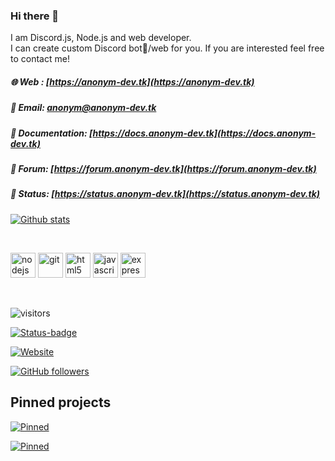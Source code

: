 ### Hi there 👋
I am Discord.js, Node.js and web developer. <br>
I can create custom Discord bot🤖/web for you. If you are interested feel free to contact me!

##### 🌐 Web : [https://anonym-dev.tk](https://anonym-dev.tk)
##### 📩 Email: [anonym@anonym-dev.tk](mailto:anonym@anonym-dev.tk)
##### 📄 Documentation: [https://docs.anonym-dev.tk](https://docs.anonym-dev.tk)
##### 💬 Forum: [https://forum.anonym-dev.tk](https://forum.anonym-dev.tk)
##### 🧰 Status: [https://status.anonym-dev.tk](https://status.anonym-dev.tk)



<!--
Here are some ideas to get you started:

- 🔭 I’m currently working on ...
- 🌱 I’m currently learning ...
- 👯 I’m looking to collaborate on ...
- 🤔 I’m looking for help with ...
- 💬 Ask me about ...
- 📫 How to reach me: ...
- 😄 Pronouns: ...
- ⚡ Fun fact: ...
-->

[![Github stats](https://github-readme-stats.vercel.app/api?username=ANONYM-ANONYM&theme=blue-green&show_icons=true)](https://anonym-dev.tk)
<html>
<br>
<p>
<img src="https://devicons.github.io/devicon/devicon.git/icons/nodejs/nodejs-original-wordmark.svg" alt="nodejs" width="40" height="40"/>
<img src="https://www.vectorlogo.zone/logos/git-scm/git-scm-icon.svg" alt="git" width="40" height="40"/> <img src="https://devicons.github.io/devicon/devicon.git/icons/html5/html5-original-wordmark.svg" alt="html5" width="40" height="40"/>
<img src="https://devicons.github.io/devicon/devicon.git/icons/javascript/javascript-original.svg" alt="javascript" width="40" height="40"/>
<img src="https://devicons.github.io/devicon/devicon.git/icons/express/express-original-wordmark.svg" alt="express" width="40" height="40"/> </p>
<br>
</html>

![visitors](https://visitor-badge.laobi.icu/badge?page_id=ANONYM-ANONYM.ANONYM-ANONYM)

[![Status-badge](https://status.anonym-dev.tk/index.svg)](https://status.anonym-dev.tk)

[![Website](https://img.shields.io/website?down_color=red&down_message=Down&label=Website&up_color=green&up_message=Up&url=https%3A%2F%2Fanonym-dev.tk%2F)](https://anonym-dev.tk)

[![GitHub followers](https://img.shields.io/github/followers/ANONYM-ANONYM.svg?style=flat&label=Follow&maxAge=2592000)](https://github.com/ANONYM-ANONYM)


## Pinned projects
[![Pinned](https://github-readme-stats.vercel.app/api/pin/?username=ANONYM-ANONYM&repo=gold-bot&theme=blue-green&show_icons=true)](https://github.com/ANONYM-ANONYM/gold-bot)

[![Pinned](https://github-readme-stats.vercel.app/api/pin/?username=ANONYM-ANONYM&repo=INVITES.GA&theme=blue-green&show_icons=true)](https://github.com/ANONYM-ANONYM/INVITES.GA)
